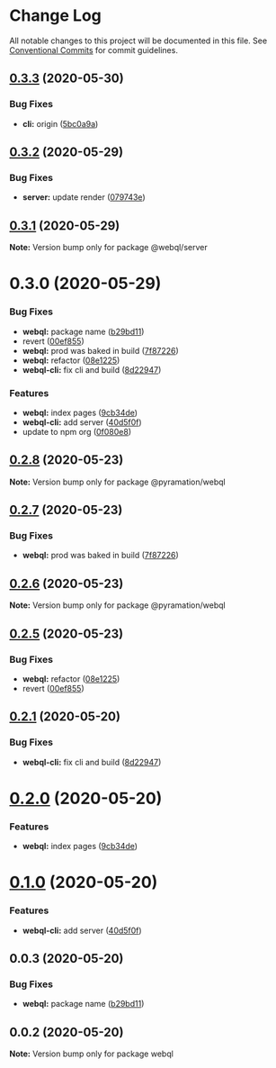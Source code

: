 # Change Log

All notable changes to this project will be documented in this file.
See [Conventional Commits](https://conventionalcommits.org) for commit guidelines.

## [0.3.3](https://github.com/pyramation/webql/compare/@webql/server@0.3.2...@webql/server@0.3.3) (2020-05-30)


### Bug Fixes

* **cli:** origin ([5bc0a9a](https://github.com/pyramation/webql/commit/5bc0a9a8baa67fb38ae29e9b16ca4aba936375cd))





## [0.3.2](https://github.com/pyramation/webql/compare/@webql/server@0.3.1...@webql/server@0.3.2) (2020-05-29)


### Bug Fixes

* **server:** update render ([079743e](https://github.com/pyramation/webql/commit/079743ed08395de4dfa95a6229237a4b6695f4c3))





## [0.3.1](https://github.com/pyramation/webql/compare/@webql/server@0.3.0...@webql/server@0.3.1) (2020-05-29)

**Note:** Version bump only for package @webql/server





# 0.3.0 (2020-05-29)


### Bug Fixes

* **webql:** package name ([b29bd11](https://github.com/pyramation/webql/commit/b29bd119bcb2106732fdd2c660a15211b0268abc))
* revert ([00ef855](https://github.com/pyramation/webql/commit/00ef855895dbf5923b1974d3ed5d2753dedb63d3))
* **webql:** prod was baked in build ([7f87226](https://github.com/pyramation/webql/commit/7f872262016019da3666897f5aa145ebaf1b93e0))
* **webql:** refactor ([08e1225](https://github.com/pyramation/webql/commit/08e1225aee16fa04dfb3bd4f7bf173e050f90710))
* **webql-cli:** fix cli and build ([8d22947](https://github.com/pyramation/webql/commit/8d2294763b1c8c20accee48b897f42b20da60ba6))


### Features

* **webql:** index pages ([9cb34de](https://github.com/pyramation/webql/commit/9cb34de21666561dc0d7714e48a24446a1516865))
* **webql-cli:** add server ([40d5f0f](https://github.com/pyramation/webql/commit/40d5f0fba35d7ed2efc89cce592804016751c3ed))
* update to npm org ([0f080e8](https://github.com/pyramation/webql/commit/0f080e810341db56350a7da6588d8a842a3169c0))





## [0.2.8](https://github.com/pyramation/webql/compare/@pyramation/webql@0.2.7...@pyramation/webql@0.2.8) (2020-05-23)

**Note:** Version bump only for package @pyramation/webql





## [0.2.7](https://github.com/pyramation/webql/compare/@pyramation/webql@0.2.6...@pyramation/webql@0.2.7) (2020-05-23)


### Bug Fixes

* **webql:** prod was baked in build ([7f87226](https://github.com/pyramation/webql/commit/7f872262016019da3666897f5aa145ebaf1b93e0))





## [0.2.6](https://github.com/pyramation/webql/compare/@pyramation/webql@0.2.5...@pyramation/webql@0.2.6) (2020-05-23)

**Note:** Version bump only for package @pyramation/webql





## [0.2.5](https://github.com/pyramation/webql/compare/@pyramation/webql@0.2.1...@pyramation/webql@0.2.5) (2020-05-23)


### Bug Fixes

* **webql:** refactor ([08e1225](https://github.com/pyramation/webql/commit/08e1225aee16fa04dfb3bd4f7bf173e050f90710))
* revert ([00ef855](https://github.com/pyramation/webql/commit/00ef855895dbf5923b1974d3ed5d2753dedb63d3))





## [0.2.1](https://github.com/pyramation/webql/compare/@pyramation/webql@0.2.0...@pyramation/webql@0.2.1) (2020-05-20)


### Bug Fixes

* **webql-cli:** fix cli and build ([8d22947](https://github.com/pyramation/webql/commit/8d2294763b1c8c20accee48b897f42b20da60ba6))





# [0.2.0](https://github.com/pyramation/webql/compare/@pyramation/webql@0.1.0...@pyramation/webql@0.2.0) (2020-05-20)


### Features

* **webql:** index pages ([9cb34de](https://github.com/pyramation/webql/commit/9cb34de21666561dc0d7714e48a24446a1516865))





# [0.1.0](https://github.com/pyramation/webql/compare/@pyramation/webql@0.0.3...@pyramation/webql@0.1.0) (2020-05-20)


### Features

* **webql-cli:** add server ([40d5f0f](https://github.com/pyramation/webql/commit/40d5f0fba35d7ed2efc89cce592804016751c3ed))





## 0.0.3 (2020-05-20)


### Bug Fixes

* **webql:** package name ([b29bd11](https://github.com/pyramation/webql/commit/b29bd119bcb2106732fdd2c660a15211b0268abc))





## 0.0.2 (2020-05-20)

**Note:** Version bump only for package webql

